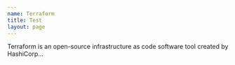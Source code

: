 ```yaml
---
name: Terraform
title: Test
layout: page
---
```

Terraform is an open-source infrastructure as code software tool created by HashiCorp...
